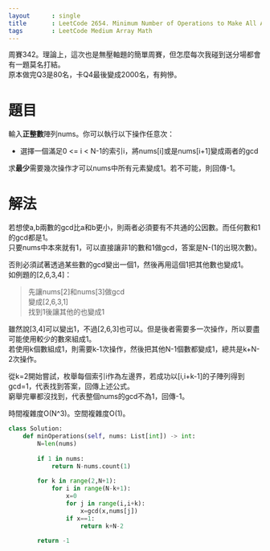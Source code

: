 ```yaml
--- 
layout      : single
title       : LeetCode 2654. Minimum Number of Operations to Make All Array Elements Equal to 1
tags        : LeetCode Medium Array Math
---
```

周賽342。理論上，這次也是無壓軸題的簡單周賽，但怎麼每次我碰到送分場都會有一題莫名打結。  
原本做完Q3是80名，卡Q4最後變成2000名，有夠慘。  

# 題目
輸入**正整數**陣列nums。你可以執行以下操作任意次：  
- 選擇一個滿足0 <= i < N-1的索引i，將nums[i]或是nums[i+1]變成兩者的gcd  

求**最少**需要幾次操作才可以nums中所有元素變成1。若不可能，則回傳-1。  

# 解法
若想使a,b兩數的gcd比a和b更小，則兩者必須要有不共通的公因數。而任何數和1的gcd都是1。  
只要nums中本來就有1，可以直接讓非1的數和1做gcd，答案是N-(1的出現次數)。  

否則必須試著透過某些數的gcd變出一個1，然後再用這個1把其他數也變成1。  
如例題的[2,6,3,4]：  
> 先讓nums[2]和nums[3]做gcd  
> 變成[2,6,3,1]  
> 找到1後讓其他的也變成1

雖然說[3,4]可以變出1，不過[2,6,3]也可以。但是後者需要多一次操作，所以要盡可能使用較少的數來組成1。  
若使用k個數組成1，則需要k-1次操作，然後把其他N-1個數都變成1，總共是k+N-2次操作。  

從k=2開始嘗試，枚舉每個索引i作為左邊界，若成功以[i,i+k-1]的子陣列得到gcd=1，代表找到答案，回傳上述公式。  
窮舉完畢都沒找到，代表整個nums的gcd不為1，回傳-1。  

時間複雜度O(N^3)。空間複雜度O(1)。  

```python
class Solution:
    def minOperations(self, nums: List[int]) -> int:
        N=len(nums)
        
        if 1 in nums:
            return N-nums.count(1)
        
        for k in range(2,N+1):
            for i in range(N-k+1):
                x=0
                for j in range(i,i+k):
                    x=gcd(x,nums[j])
                if x==1:
                    return k+N-2
                
        return -1
```
